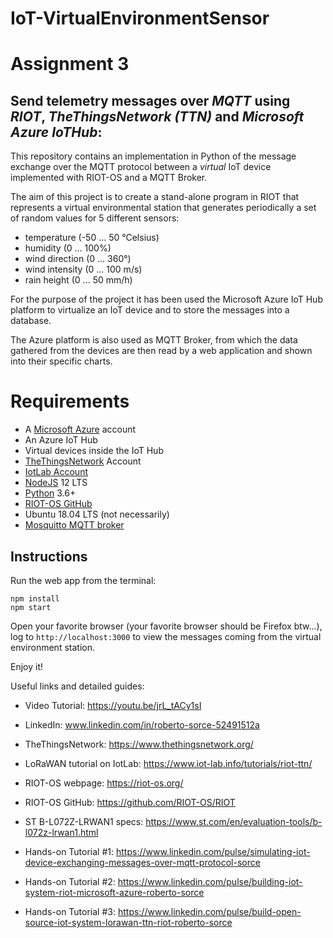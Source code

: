 # IoT-VirtualEnvironmentSensor
# Assignment 3

## Send telemetry messages over ***MQTT*** using ***RIOT***, ***TheThingsNetwork (TTN)*** and ***Microsoft Azure IoTHub***:

This repository contains an implementation in Python of the message exchange over the MQTT protocol between a _virtual_ IoT device implemented with RIOT-OS and a MQTT Broker.

The aim of this project is to create a stand-alone program in RIOT that represents a virtual environmental station that generates periodically a set of random values for 5 different sensors:

- temperature (-50 ... 50 °Celsius)
- humidity (0 ... 100%)
- wind direction (0 ... 360°)
- wind intensity (0 ... 100 m/s)
- rain height (0 ... 50 mm/h)

For the purpose of the project it has been used the Microsoft Azure IoT Hub platform to virtualize an IoT device and to store the messages into a database.

The Azure platform is also used as MQTT Broker, from which the data gathered from the devices are then read by a web application and shown into their specific charts.

# Requirements

- A [Microsoft Azure](https://azure.microsoft.com/en-us/) account
- An Azure IoT Hub
- Virtual devices inside the IoT Hub
- [TheThingsNetwork](https://www.thethingsnetwork.org/) Account
- [IotLab Account](https://www.iot-lab.info/)
- [NodeJS](https://nodejs.org/it/download/) 12 LTS
- [Python](https://www.python.org/downloads/) 3.6+
- [RIOT-OS GitHub](https://github.com/RIOT-OS/RIOT)
- Ubuntu 18.04 LTS (not necessarily)
- [Mosquitto MQTT broker](https://www.vultr.com/docs/how-to-install-mosquitto-mqtt-broker-server-on-ubuntu-16-04)


## Instructions

Run the web app from the terminal:

```
npm install
npm start
```
Open your favorite browser (your favorite browser should be Firefox btw...), log to ``` http://localhost:3000 ``` to view the messages coming from the virtual environment station.

Enjoy it!

Useful links and detailed guides:

- Video Tutorial:  https://youtu.be/jrL_tACy1sI 

- LinkedIn: www.linkedin.com/in/roberto-sorce-52491512a

- TheThingsNetwork: https://www.thethingsnetwork.org/

- LoRaWAN tutorial on IotLab: https://www.iot-lab.info/tutorials/riot-ttn/

- RIOT-OS webpage: https://riot-os.org/

- RIOT-OS GitHub: https://github.com/RIOT-OS/RIOT

- ST B-L072Z-LRWAN1 specs: https://www.st.com/en/evaluation-tools/b-l072z-lrwan1.html

- Hands-on Tutorial #1: https://www.linkedin.com/pulse/simulating-iot-device-exchanging-messages-over-mqtt-protocol-sorce

- Hands-on Tutorial #2: https://www.linkedin.com/pulse/building-iot-system-riot-microsoft-azure-roberto-sorce

- Hands-on Tutorial #3: https://www.linkedin.com/pulse/build-open-source-iot-system-lorawan-ttn-riot-roberto-sorce
